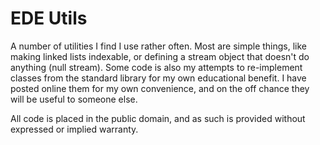 EDE Utils
=========

A number of utilities I find I use rather often. Most are simple things, like making linked lists indexable, or defining a stream object that doesn't do anything (null stream). Some code is also my attempts to re-implement classes from the standard library for my own educational benefit. I have posted online them for my own convenience, and on the off chance they will be useful to someone else.

All code is placed in the public domain, and as such is provided without expressed or implied warranty.

